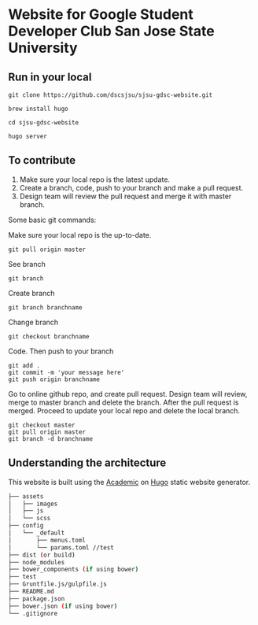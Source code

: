 # Website for Google Student Developer Club San Jose State University


## Run in your local

```
git clone https://github.com/dscsjsu/sjsu-gdsc-website.git 
```

```
brew install hugo
```
```
cd sjsu-gdsc-website
```


```
hugo server
```


## To contribute

1. Make sure your local repo is the latest update.
2. Create a branch, code, push to your branch and make a pull request. 
3. Design team will review the pull request and merge it with master branch. 

Some basic git commands:


Make sure your local repo is the up-to-date.
```
git pull origin master
```

See branch
```
git branch
```

Create branch
```
git branch branchname
```

Change branch
```
git checkout branchname
```

Code. Then push to your branch
```
git add .
git commit -m 'your message here'
git push origin branchname
```

Go to online github repo, and create pull request. 
Design team will review, merge to master branch and delete the branch.
After the pull request is merged. Proceed to update your local repo and delete the local branch. 

```
git checkout master
git pull origin master
git branch -d branchname
```

## Understanding the architecture

This website is built using the [Academic](https://sourcethemes.com/academic/) on [Hugo](https://gohugo.io) static website generator. 

```bash
├── assets
│   ├── images
│   ├── js
│   └── scss
├── config
│   └── _default
│       ├── menus.toml
│       └── params.toml //test
├── dist (or build)
├── node_modules
├── bower_components (if using bower)
├── test
├── Gruntfile.js/gulpfile.js
├── README.md
├── package.json
├── bower.json (if using bower)
└── .gitignore
```



